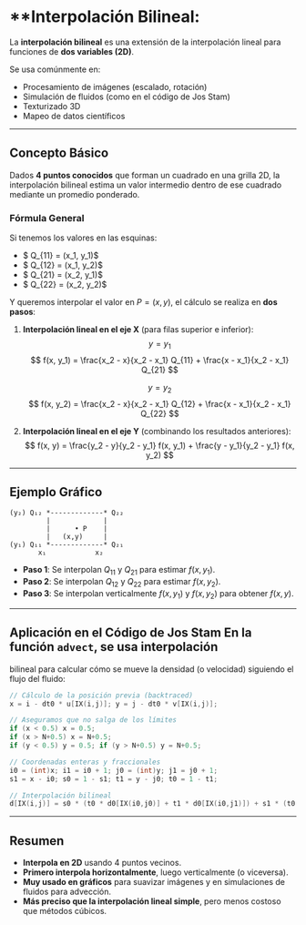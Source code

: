 # **Interpolación Bilineal:

La **interpolación bilineal** es una extensión de la interpolación lineal para funciones de
**dos variables (2D)**.

Se usa comúnmente en:
- Procesamiento de imágenes (escalado, rotación)
- Simulación de fluidos (como en el código de Jos Stam)
- Texturizado 3D
- Mapeo de datos científicos

---

## **Concepto Básico**

Dados **4 puntos conocidos** que forman un cuadrado en una grilla 2D, la interpolación bilineal
estima un valor intermedio dentro de ese cuadrado mediante un promedio ponderado.

### **Fórmula General** 

Si tenemos los valores en las esquinas:
- $ Q_{11} = (x_1, y_1)$
- $ Q_{12} = (x_1, y_2)$
- $ Q_{21} = (x_2, y_1)$
- $ Q_{22} = (x_2, y_2)$

Y queremos interpolar el valor en $P = (x, y)$, el cálculo se realiza en **dos pasos**:

1. **Interpolación lineal en el eje X** (para filas superior e inferior):
   $$ y = y_1$$ $$ f(x, y_1) = \frac{x_2 - x}{x_2 - x_1} Q_{11} + \frac{x - x_1}{x_2 - x_1}
   Q_{21} $$

   $$ y = y_2 $$ $$ f(x, y_2) = \frac{x_2 - x}{x_2 - x_1} Q_{12} + \frac{x - x_1}{x_2 - x_1}
   Q_{22} $$

2. **Interpolación lineal en el eje Y** (combinando los resultados anteriores):
   $$ f(x, y) = \frac{y_2 - y}{y_2 - y_1} f(x, y_1) + \frac{y - y_1}{y_2 - y_1} f(x, y_2) $$

---

## **Ejemplo Gráfico**

```
(y₂) Q₁₂ *-------------* Q₂₂
         |             |
         |      • P    |
         |   (x,y)     |
(y₁) Q₁₁ *-------------* Q₂₁
       x₁            x₂
```
- **Paso 1**:
  Se interpolan $Q_{11}$ y $Q_{21}$ para estimar $f(x, y_1)$.
- **Paso 2**:
  Se interpolan $Q_{12}$ y $Q_{22}$ para estimar $f(x, y_2)$.
- **Paso 3**:
  Se interpolan verticalmente $f(x, y_1)$ y $f(x, y_2)$ para obtener $f(x, y)$.

---

## **Aplicación en el Código de Jos Stam** En la función `advect`, se usa interpolación
   bilineal para calcular cómo se mueve la densidad (o velocidad) siguiendo el flujo del
   fluido:

```c
// Cálculo de la posición previa (backtraced) 
x = i - dt0 * u[IX(i,j)]; y = j - dt0 * v[IX(i,j)];  

// Aseguramos que no salga de los límites 
if (x < 0.5) x = 0.5; 
if (x > N+0.5) x = N+0.5; 
if (y < 0.5) y = 0.5; if (y > N+0.5) y = N+0.5;  

// Coordenadas enteras y fraccionales 
i0 = (int)x; i1 = i0 + 1; j0 = (int)y; j1 = j0 + 1; 
s1 = x - i0; s0 = 1 - s1; t1 = y - j0; t0 = 1 - t1;  

// Interpolación bilineal 
d[IX(i,j)] = s0 * (t0 * d0[IX(i0,j0)] + t1 * d0[IX(i0,j1)]) + s1 * (t0 * d0[IX(i1,j0)] + t1 * d0[IX(i1,j1)]);  
```

---

## **Resumen**

- **Interpola en 2D** usando 4 puntos vecinos.
- **Primero interpola horizontalmente**, luego verticalmente (o viceversa).
- **Muy usado en gráficos** para suavizar imágenes y en simulaciones de fluidos para advección.
- **Más preciso que la interpolación lineal simple**, pero menos costoso que métodos cúbicos.
